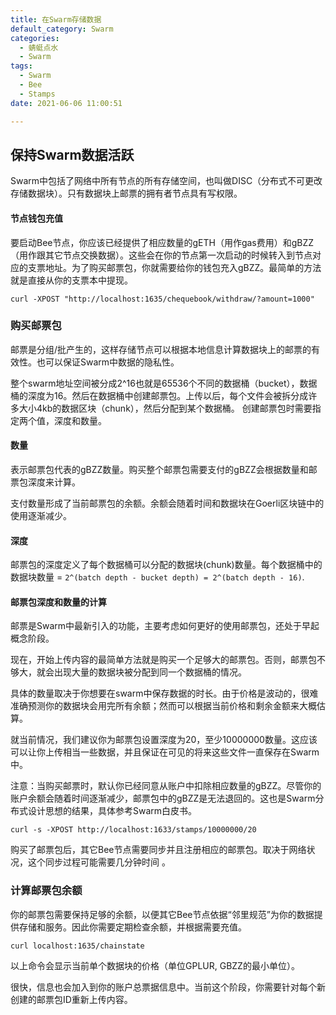```yaml
---
title: 在Swarm存储数据
default_category: Swarm
categories: 
  - 蜻蜓点水
  - Swarm
tags: 
  - Swarm
  - Bee
  - Stamps
date: 2021-06-06 11:00:51

---
```


## 保持Swarm数据活跃

Swarm中包括了网络中所有节点的所有存储空间，也叫做DISC（分布式不可更改存储数据块）。只有数据块上邮票的拥有者节点具有写权限。

<!-- more -->

#### 节点钱包充值

要启动Bee节点，你应该已经提供了相应数量的gETH（用作gas费用）和gBZZ（用作跟其它节点交换数据）。这些会在你的节点第一次启动的时候转入到节点对应的支票地址。为了购买邮票包，你就需要给你的钱包充入gBZZ。最简单的方法就是直接从你的支票本中提现。

```shell
curl -XPOST "http://localhost:1635/chequebook/withdraw/?amount=1000"
```



### 购买邮票包

邮票是分组/批产生的，这样存储节点可以根据本地信息计算数据块上的邮票的有效性。也可以保证Swarm中数据的隐私性。

整个swarm地址空间被分成2^16也就是65536个不同的数据桶（bucket），数据桶的深度为16。然后在数据桶中创建邮票包。上传以后，每个文件会被拆分成许多大小4kb的数据区块（chunk），然后分配到某个数据桶。
创建邮票包时需要指定两个值，深度和数量。

#### 数量

表示邮票包代表的gBZZ数量。购买整个邮票包需要支付的gBZZ会根据数量和邮票包深度来计算。

支付数量形成了当前邮票包的余额。余额会随着时间和数据块在Goerli区块链中的使用逐渐减少。

#### 深度

邮票包的深度定义了每个数据桶可以分配的数据块(chunk)数量。每个数据桶中的数据块数量  = ```2^(batch depth - bucket depth) = 2^(batch depth - 16)```. 

#### 邮票包深度和数量的计算

邮票是Swarm中最新引入的功能，主要考虑如何更好的使用邮票包，还处于早起概念阶段。

现在，开始上传内容的最简单方法就是购买一个足够大的邮票包。否则，邮票包不够大，就会出现大量的数据块被分配到同一个数据桶的情况。

具体的数量取决于你想要在swarm中保存数据的时长。由于价格是波动的，很难准确预测你的数据块会用完所有余额；然而可以根据当前价格和剩余金额来大概估算。

就当前情况，我们建议你为邮票包设置深度为20，至少10000000数量。这应该可以让你上传相当一些数据，并且保证在可见的将来这些文件一直保存在Swarm中。

注意：当购买邮票时，默认你已经同意从账户中扣除相应数量的gBZZ。尽管你的账户余额会随着时间逐渐减少，邮票包中的gBZZ是无法退回的。这也是Swarm分布式设计思想的结果，具体参考Swarm白皮书。

```curl -s -XPOST http://localhost:1633/stamps/10000000/20```

购买了邮票包后，其它Bee节点需要同步并且注册相应的邮票包。取决于网络状况，这个同步过程可能需要几分钟时间 。

### 计算邮票包余额

你的邮票包需要保持足够的余额，以便其它Bee节点依据“邻里规范”为你的数据提供存储和服务。因此你需要定期检查余额，并根据需要充值。

```curl localhost:1635/chainstate```

以上命令会显示当前单个数据块的价格（单位GPLUR, GBZZ的最小单位）。

很快，信息也会加入到你的账户总票据信息中。当前这个阶段，你需要针对每个新创建的邮票包ID重新上传内容。

